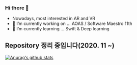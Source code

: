 ### Hi there 👋

- Nowadays, most interested in AR and VR
- 🔭 I’m currently working on ... AOAS / Software Maestro 11th
- 🌱 I’m currently learning ... Swift & Deep learning
## Repository 정리 중입니다(2020. 11 ~)
<!--
**entrekid/entrekid** is a ✨ _special_ ✨ repository because its `README.md` (this file) appears on your GitHub profile.


- 👯 I’m looking to collaborate on ...
- 🤔 I’m looking for help with ...
- 💬 Ask me about ...
- 📫 How to reach me: ... dat.sci.seol@gmail.com
- 😄 Pronouns: ...
- ⚡ Fun fact: ...
-->
[![Anurag's github stats](https://github-readme-stats.vercel.app/api?username=entrekid)](https://github.com/anuraghazra/github-readme-stats)


